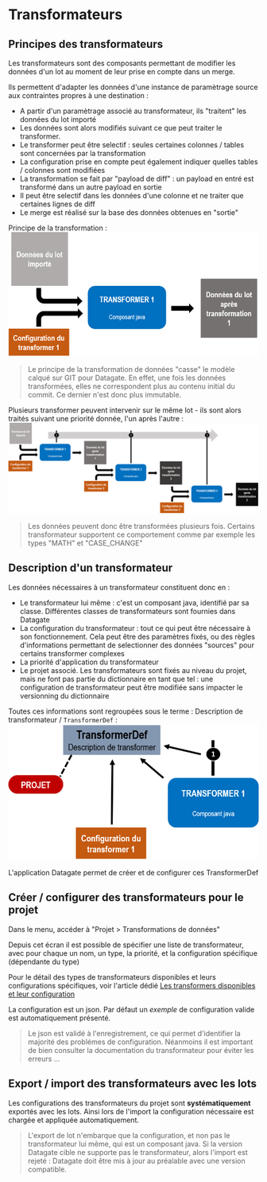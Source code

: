 # Transformateurs

## Principes des transformateurs

Les transformateurs sont des composants permettant de modifier les données d'un lot au moment de leur prise en compte dans un merge.

Ils permettent d'adapter les données d'une instance de paramètrage source aux contraintes propres à une destination :
* A partir d'un paramètrage associé au transformateur, ils "traitent" les données du lot importé
* Les données sont alors modifiés suivant ce que peut traiter le transformer. 
* Le transformer peut être selectif : seules certaines colonnes / tables sont concernées par la transformation
* La configuration prise en compte peut également indiquer quelles tables / colonnes sont modifiées
* La transformation se fait par "payload de diff" : un payload en entré est transformé dans un autre payload en sortie
* Il peut être selectif dans les données d'une colonne et ne traiter que certaines lignes de diff
* Le merge est réalisé sur la base des données obtenues en "sortie" 

Principe de la transformation :
![transformer spec](pictures/transformers.png?raw=true "model")

> Le principe de la transformation de données "casse" le modèle calqué sur GIT pour Datagate. En effet, une fois les données transformées, elles ne correspondent plus au contenu initial du commit. Ce dernier n'est donc plus immutable.

Plusieurs transformer peuvent intervenir sur le même lot - ils sont alors traités suivant une priorité donnée, l'un après l'autre :
![transformer chain](pictures/transformers-chain.png?raw=true "model")

> Les données peuvent donc être transformées plusieurs fois. Certains transformateur supportent ce comportement comme par exemple les types "MATH" et "CASE_CHANGE"

## Description d'un transformateur

Les données nécessaires à un transformateur constituent donc en :
* Le transformateur lui même : c'est un composant java, identifié par sa classe. Différentes classes de transformateurs sont fournies dans Datagate
* La configuration du transformateur : tout ce qui peut être nécessaire à son fonctionnement. Cela peut être des paramètres fixés, ou des règles d'informations permettant de selectionner des données "sources" pour certains transformer complexes
* La priorité d'application du transformateur
* Le projet associé. Les transformateurs sont fixés au niveau du projet, mais ne font pas partie du dictionnaire en tant que tel : une configuration de transformateur peut être modifiée sans impacter le versionning du dictionnaire

Toutes ces informations sont regroupées sous le terme : Description de transformateur / `TransformerDef` :
![transformer def](pictures/transformers-entity.png?raw=true "model")
 
L'application Datagate permet de créer et de configurer ces TransformerDef

## Créer / configurer des transformateurs pour le projet

Dans le menu, accéder à "Projet > Transformations de données"

Depuis cet écran il est possible de spécifier une liste de transformateur, avec pour chaque un nom, un type, la priorité, et la configuration spécifique (dépendante du type)

Pour le détail des types de transformateurs disponibles et leurs configurations spécifiques, voir l'article dédié [Les transformers disponibles et leur configuration](transformer-config.md)

La configuration est un json. Par défaut un *exemple* de configuration valide est automatiquement présenté. 

>Le json est validé à l'enregistrement, ce qui permet d'identifier la majorité des problémes de configuration. Néanmoins il est important de bien consulter la documentation du transformateur pour éviter les erreurs ...

## Export / import des transformateurs avec les lots

Les configurations des transformateurs du projet sont **systématiquement** exportés avec les lots. Ainsi lors de l'import la configuration nécessaire est chargée et appliquée automatiquement.

> L'export de lot n'embarque que la configuration, et non pas le transformateur lui même, qui est un composant java. Si la version Datagate cible ne supporte pas le transformateur, alors l'import est rejeté : Datagate doit être mis à jour au préalable avec une version compatible. 